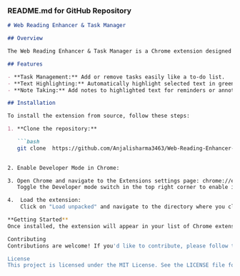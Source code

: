 
### README.md for GitHub Repository

```markdown
# Web Reading Enhancer & Task Manager

## Overview

The Web Reading Enhancer & Task Manager is a Chrome extension designed to enhance your web browsing experience by integrating task management and text highlighting features directly into your browser.

## Features

- **Task Management:** Add or remove tasks easily like a to-do list.
- **Text Highlighting:** Automatically highlight selected text in green for easy reference.
- **Note Taking:** Add notes to highlighted text for reminders or annotations.

## Installation

To install the extension from source, follow these steps:

1. **Clone the repository:**

   ```bash
   git clone  https://github.com/Anjalisharma3463/Web-Reading-Enhancer-Task-Manager-Extension.git
 

2. Enable Developer Mode in Chrome:

3. Open Chrome and navigate to the Extensions settings page: chrome://extensions/.
   Toggle the Developer mode switch in the top right corner to enable it. 

4.  Load the extension:
    Click on "Load unpacked" and navigate to the directory where you cloned the repository.

**Getting Started**
Once installed, the extension will appear in your list of Chrome extensions. Use it to manage tasks and highlight text while browsing the web.

Contributing
Contributions are welcome! If you'd like to contribute, please follow the Contributing Guidelines.

License
This project is licensed under the MIT License. See the LICENSE file for details.
